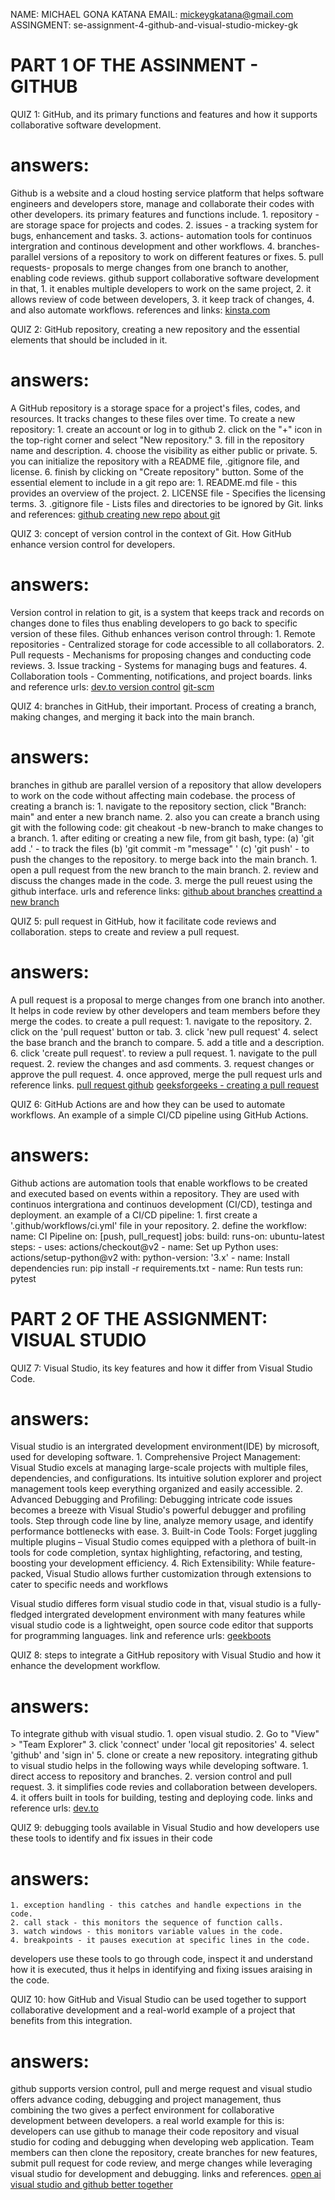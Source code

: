 NAME: MICHAEL GONA KATANA                   EMAIL: mickeygkatana@gmail.com
ASSINGMENT: se-assignment-4-github-and-visual-studio-mickey-gk

# PART 1 OF THE ASSINMENT - GITHUB
QUIZ 1: GitHub, and its primary functions and features and how it supports collaborative software development.
# answers:
Github is a website and a cloud hosting service platform that helps software engineers and developers store, manage
and collaborate their codes with other developers.
its primary features and functions include.
    1. repository - are storage space for projects and codes.
    2. issues - a tracking system for bugs, enhancement and tasks.
    3. actions- automation tools for continuos intergration and continous development and other workflows.
    4. branches- parallel versions of a repository to work on different features or fixes.
    5. pull requests- proposals to merge changes from one branch to another, enabling code reviews.
github support collaborative software development in that,
    1. it enables multiple developers to work on the same project,
    2. it allows review of code between developers,
    3. it keep track of changes,
    4. and also automate workflows.
references and links:
[kinsta.com](https://kinsta.com/knowledgebase/what-is-github/)



QUIZ 2:  GitHub repository, creating a new repository and the essential elements that should be included in it.
# answers:
A GitHub repository is a storage space for a project's files, codes, and resources. It tracks changes to these files over time.
To create a new repository:
    1. create an account or log in to github
    2. click on the "+" icon in the top-right corner and select "New repository."
    3. fill in the repository name and description.
    4. choose the visibility as either public or private.
    5. you can initialize the repository with a README file, .gitignore file, and license.
    6. finish by clicking on "Create repository" button.
Some of the essential element to include in a git repo are:
    1. README.md file - this provides an overview of the project.
    2. LICENSE file - Specifies the licensing terms.
    3. .gitignore file - Lists files and directories to be ignored by Git.
links and references:
[github creating new repo](https://docs.github.com/en/repositories/creating-and-managing-repositories/creating-a-new-repository)
[about git](https://docs.github.com/en/get-started/using-git/about-git)



QUIZ 3: concept of version control in the context of Git. How GitHub enhance version control for developers.
# answers: 
Version control in relation to git, is a system that keeps track and records on changes done to files thus enabling developers to go
back to specific version of these files.
Github enhances verison control through:
    1. Remote repositories - Centralized storage for code accessible to all collaborators.
    2. Pull requests - Mechanisms for proposing changes and conducting code reviews.
    3. Issue tracking - Systems for managing bugs and features.
    4. Collaboration tools - Commenting, notifications, and project boards.
links and reference urls:
[dev.to version control](https://dev.to/saloman_james/a-comprehensive-guide-to-version-control-with-git-and-github-3m0n)
[git-scm](https://git-scm.com/book/en/v2/Getting-Started-About-Version-Control)



QUIZ 4: branches in GitHub, their important. Process of creating a branch, making changes, and merging it back into the main branch.
# answers:
branches in github are parallel version of a repository that allow developers to work on the code without affecting main codebase.
the process of creating a branch is:
    1. navigate to the repository section, click "Branch: main" and enter a new branch name.
    2. also you can create a branch using git with the following code: git cheakout -b new-branch
to make changes to a branch.
    1. after editing or creating a new file, from git bash, type:
        (a) 'git add .' - to track the files
        (b) 'git commit -m "message" ' 
        (c) 'git push' - to push the changes to the repository.
to merge back into the main branch.
    1. open a pull request from the new branch to the main branch.
    2. review and discuss the changes made in the code.
    3. merge the pull reuest using the github interface.
urls and reference links:
[github about branches](https://docs.github.com/en/pull-requests/collaborating-with-pull-requests/proposing-changes-to-your-work-with-pull-requests/about-branches)
[creattind a new branch](https://www.howtogeek.com/714112/how-to-create-a-new-branch-in-github/)



QUIZ 5: pull request in GitHub, how it facilitate code reviews and collaboration. steps to create and review a pull request.
# answers:
A pull request is a proposal to merge changes from one branch into another. It helps in code review by other developers and team members before they merge the codes.
to create a pull request:
    1. navigate to the repository.
    2. click on the 'pull request' button or tab.
    3. click 'new pull request'
    4. select the base branch and the branch to compare.
    5. add a title and a description.
    6. click 'create pull request'.
to review a pull request.
    1. navigate to the pull request.
    2. review the changes and asd comments.
    3. request changes or approve the pull request.
    4. once approved, merge the pull request
urls and reference links.
[pull request github](https://docs.github.com/en/pull-requests/collaborating-with-pull-requests/proposing-changes-to-your-work-with-pull-requests/creating-a-pull-request)
[geeksforgeeks - creating a pull request](https://www.geeksforgeeks.org/how-to-create-a-pull-request-in-github/)



QUIZ 6: GitHub Actions are and how they can be used to automate workflows. An example of a simple CI/CD pipeline using GitHub Actions.
# answers:
Github actions are automation tools that enable workflows to be created and executed based on events within a repository. They are used with continuos intergrationa and continuos development (CI/CD), testinga and deployment.
an example of a CI/CD pipeline:
    1. first create a  '.github/workflows/ci.yml' file in your repository.
    2. define the workflow:
        name: CI Pipeline
        on: [push, pull_request]
        jobs:
        build:
            runs-on: ubuntu-latest
            steps:
            - uses: actions/checkout@v2
            - name: Set up Python
                uses: actions/setup-python@v2
                with:
                python-version: '3.x'
            - name: Install dependencies
                run: pip install -r requirements.txt
            - name: Run tests
                run: pytest



# PART 2 OF THE ASSIGNMENT: VISUAL STUDIO

QUIZ 7: Visual Studio, its key features and how it differ from Visual Studio Code.
# answers:
Visual studio is an intergrated development environment(IDE) by microsoft, used for developing software.
    1. Comprehensive Project Management: Visual Studio excels at managing large-scale projects with multiple files, dependencies, and configurations. Its intuitive solution explorer and project management tools keep everything organized and easily accessible.
    2. Advanced Debugging and Profiling: Debugging intricate code issues becomes a breeze with Visual Studio's powerful debugger and profiling tools. Step through code line by line, analyze memory usage, and identify performance bottlenecks with ease.
    3. Built-in Code Tools: Forget juggling multiple plugins – Visual Studio comes equipped with a plethora of built-in tools for code completion, syntax highlighting, refactoring, and testing, boosting your development efficiency.
    4. Rich Extensibility: While feature-packed, Visual Studio allows further customization through extensions to cater to specific needs and workflows

Visual studio differes form visual studio code in that, visual studio is a fully-fledged intergrated development environment with many features while visual studio code is a lightweight, open source code editor that supports for programming languages.
link and reference urls:
[geekboots](https://www.geekboots.com/story/visual-studio-vs-vs-code)



QUIZ 8: steps to integrate a GitHub repository with Visual Studio and how it
enhance the development workflow.
# answers:
To integrate github with visual studio.
    1. open visual studio.
    2. Go to "View" > "Team Explorer"
    3. click 'connect' under 'local git repositories'
    4. select 'github' and 'sign in'
    5. clone or create a new repository.
integrating github to visual studio helps in the following ways while developing software.
    1. direct access to repository and branches.
    2. version control and pull request.
    3. it simplifies code revies and collaboration between developers.
    4. it offers built in tools for building, testing and deploying code.
links and reference urls:
[dev.to](https://dev.to/satyakarki/how-to-use-visual-studio-for-github-repository-29l9)


QUIZ 9: debugging tools available in Visual Studio and how developers use these tools to identify and fix issues in their code
# answers:
    1. exception handling - this catches and handle expections in the code.
    2. call stack - this monitors the sequence of function calls.
    3. watch windows - this monitors variable values in the code.
    4. breakpoints - it pauses execution at specific lines in the code.
developers use these tools to go through code, inspect it and understand how it is executed, thus it helps in identifying and fixing issues araising in the code.




QUIZ 10: how GitHub and Visual Studio can be used together to support collaborative development and a real-world example of a project that benefits from this integration.
# answers:
github supports version control, pull and merge request and visual studio offers advance coding, debugging and project management, thus combining the two gives a perfect environment for collaborative development between developers.
a real world example for this is:
developers can use github to manage their code repository and visual studio for coding and debugging when developing web application. Team members can then clone the repository, create branches for new features, submit pull request for code review, and merge changes while leveraging  visual studio for development and debugging.
links and references.
[open ai](htpps://chatgpt.com)
[visual studio and github better together](https://visualstudio.microsoft.com/vs/github/#:~:text=Visual%20Studio%20and%20GitHub%20better%20together%201%20Seamless,Rebase%20...%207%20Create%20a%20Pull%20Request%20)
